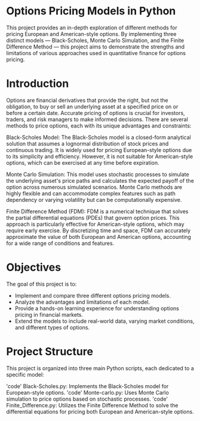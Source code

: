 # Options Pricing Models in Python
This project provides an in-depth exploration of different methods for pricing European and American-style options. By implementing three distinct models — Black-Scholes, Monte Carlo Simulation, and the Finite Difference Method — this project aims to demonstrate the strengths and limitations of various approaches used in quantitative finance for options pricing.

# Introduction
Options are financial derivatives that provide the right, but not the obligation, to buy or sell an underlying asset at a specified price on or before a certain date. Accurate pricing of options is crucial for investors, traders, and risk managers to make informed decisions. There are several methods to price options, each with its unique advantages and constraints:

Black-Scholes Model: The Black-Scholes model is a closed-form analytical solution that assumes a lognormal distribution of stock prices and continuous trading. It is widely used for pricing European-style options due to its simplicity and efficiency. However, it is not suitable for American-style options, which can be exercised at any time before expiration.

Monte Carlo Simulation: This model uses stochastic processes to simulate the underlying asset's price paths and calculates the expected payoff of the option across numerous simulated scenarios. Monte Carlo methods are highly flexible and can accommodate complex features such as path dependency or varying volatility but can be computationally expensive.

Finite Difference Method (FDM): FDM is a numerical technique that solves the partial differential equations (PDEs) that govern option prices. This approach is particularly effective for American-style options, which may require early exercise. By discretizing time and space, FDM can accurately approximate the value of both European and American options, accounting for a wide range of conditions and features.

# Objectives
The goal of this project is to:

- Implement and compare three different options pricing models.
- Analyze the advantages and limitations of each model.
- Provide a hands-on learning experience for understanding options pricing in financial markets.
- Extend the models to include real-world data, varying market conditions, and different types of options.

# Project Structure
This project is organized into three main Python scripts, each dedicated to a specific model:

'code' Black-Scholes.py: Implements the Black-Scholes model for European-style options.
'code' Monte-carlo.py: Uses Monte Carlo simulation to price options based on stochastic processes.
'code' Finite_Difference.py: Utilizes the Finite Difference Method to solve the differential equations for pricing both European and American-style options.
